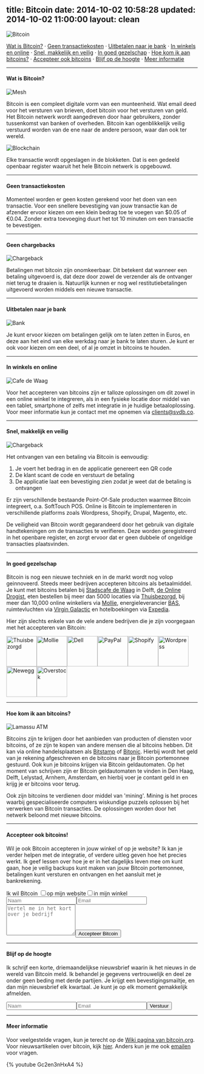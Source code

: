 title: Bitcoin
date: 2014-10-02 10:58:28
updated: 2014-10-02 11:00:00
layout: clean
---
<img class="noshadow" src="bitcoin_logo.png" alt="Bitcoin">

[Wat is Bitcoin?](#wib) · [Geen transactiekosten](#gt) · [Uitbetalen naar je bank](#unub) · [In winkels en online](#iweo) · [Snel, makkelijk en veilig](#smv) · [In goed gezelschap](#igg) · [Hoe kom ik aan bitcoins?](#hkiab) · [Accepteer ook bitcoins](#aob) · [Blijf op de hoogte](#bodh) · [Meer informatie](#mi)

---
<a name="wib"></a>
#### Wat is Bitcoin?

<img class="noshadow" src="mesh.png" alt="Mesh">

Bitcoin is een compleet digitale vorm van een munteenheid. Wat email deed voor het versturen van brieven, doet bitcoin voor het versturen van geld. Het Bitcoin netwerk wordt aangedreven door haar gebruikers, zonder tussenkomst van banken of overheden. Bitcoin kan ogenblikkelijk veilig verstuurd worden van de ene naar de andere persoon, waar dan ook ter wereld.

<img class="noshadow" src="blockchain.png" alt="Blockchain">

Elke transactie wordt opgeslagen in de blokketen. Dat is een gedeeld openbaar register waaruit het hele Bitcoin netwerk is opgebouwd.

---
<a name="gt"></a>
#### Geen transactiekosten

Momenteel worden er geen kosten gerekend voor het doen van een transactie. Voor een snellere bevestiging van jouw transactie kan de afzender ervoor kiezen om een klein bedrag toe te voegen van $0.05 of €0.04. Zonder extra toevoeging duurt het tot 10 minuten om een transactie te bevestigen. 

---
<a name="gc"></a>
#### Geen chargebacks

<img class="noshadow" src="money_string.png" alt="Chargeback">

Betalingen met bitcoin zijn onomkeerbaar. Dit betekent dat wanneer een betaling uitgevoerd is, dat deze door zowel de verzender als de ontvanger niet terug te draaien is. Natuurlijk kunnen er nog wel restitutiebetalingen uitgevoerd worden middels een nieuwe transactie.

---
<a name="unub"></a>

#### Uitbetalen naar je bank

![Bank](bank.jpg)

Je kunt ervoor kiezen om betalingen gelijk om te laten zetten in Euros, en deze aan het eind van elke werkdag naar je bank te laten sturen. Je kunt er ook voor kiezen om een deel, of al je omzet in bitcoins te houden.

---
<a name="iweo"></a>
#### In winkels en online

![Cafe de Waag](bitcoin_dewaag.jpg)

Voor het accepteren van bitcoins zijn er talloze oplossingen om dit zowel in een online winkel te integreren, als in een fysieke locatie door middel van een tablet, smartphone of zelfs met integratie in je huidige betaaloplossing. Voor meer informatie kun je contact met me opnemen via [clients@svdb.co](&#109;&#97;&#105;&#108;&#116;&#111;&#58;&#99;&#108;&#105;&#101;&#110;&#116;&#115;&#64;&#115;&#118;&#100;&#98;&#46;&#99;&#111;).

---
<a name="smv"></a>
#### Snel, makkelijk en veilig

<img class="noshadow" src="qr_scan.png" alt="Chargeback">

Het ontvangen van een betaling via Bitcoin is eenvoudig:

1. Je voert het bedrag in en de applicatie genereert een QR code
2. De klant scant de code en verstuurt de betaling
3. De applicatie laat een bevestiging zien zodat je weet dat de betaling is ontvangen

Er zijn verschillende bestaande Point-Of-Sale producten waarmee Bitcoin integreert, o.a. SoftTouch POS. Online is Bitcoin te implementeren in verschillende platforms zoals Wordpress, Shopify, Drupal, Magento, etc.

De veiligheid van Bitcoin wordt gegarandeerd door het gebruik van digitale handtekeningen om de transacties te verifieren. Deze worden geregistreerd in het openbare register, en zorgt ervoor dat er geen dubbele of ongeldige transacties plaatsvinden.

---
<a name="igg"></a>
#### In goed gezelschap

Bitcoin is nog een nieuwe techniek en in de markt wordt nog volop geinnoveerd. Steeds meer bedrijven accepteren bitcoins als betaalmiddel. Je kunt met bitcoins betalen bij [Stadscafe de Waag](http://www.de-waag.nl/) in Delft, [de Online Drogist](http://www.deonlinedrogist.nl/), eten bestellen bij meer dan 5000 locaties via [Thuisbezorgd](http://www.thuisbezorgd.nl/), bij meer dan 10,000 online winkeliers via [Mollie](https://www.mollie.nl/betaaldiensten/bitcoin/), energieleverancier [BAS](http://www.basnederland.nl/betalen-met-bitcoin-bij-bas/), ruimtevluchten via [Virgin Galactic](http://www.virgin.com/richard-branson/bitcoins-in-space) en hotelboekingen via [Expedia](http://www.expedia.com/Checkout/BitcoinTermsAndConditions).

Hier zijn slechts enkele van de vele andere bedrijven die je zijn voorgegaan met het accepteren van Bitcoin:

<div class="logos">
<a href="http://www.thuisbezorgd.nl/" alt="Thuisbezorgd"><img class="noshadow left" src="thuisbezorgd.png" alt="Thuisbezorgd"
width="80" height="80"></a><a href="https://www.mollie.nl/betaaldiensten/bitcoin/" alt="Mollie"><img class="noshadow left" src="mollie.png" alt="Mollie"
width="80" height="80"></a><a href="http://www.dell.com/learn/us/en/uscorp1/campaigns/bitcoin-marketing" alt="Dell"><img class="noshadow left" src="dell.png" alt="Dell"
width="80" height="80"></a><a href="http://blog.bitpay.com/2014/09/23/bitpay-and-paypal-an-unbeatable-payment-partnership.html" alt="PayPal"><img class="noshadow left" src="paypal.png" alt="PayPal"
width="80" height="80"></a><a href="http://www.shopify.com/bitcoin" alt="Shopify"><img class="noshadow left" src="shopify.png" alt="Shopify"
width="80" height="80"></a><a href="http://en.support.wordpress.com/bitcoin/" alt="Wordpress"><img class="noshadow left" src="wordpress.png" alt="Wordpress"
width="80" height="80"></a><a href="http://www.newegg.com/bitcoin" alt="Newegg"><img class="noshadow left" src="newegg.png" alt="Newegg"
width="80" height="80"></a><a href="http://www.overstock.com/bitcoin" alt="Overstock"><img class="noshadow left" src="overstock.png" alt="Overstock"
width="80" height="80"></a></div>

---
<a name="hkiab"></a>
#### Hoe kom ik aan bitcoins?

<img class="noshadow" src="lamassu.png" alt="Lamassu ATM">

Bitcoins zijn te krijgen door het aanbieden van producten of diensten voor bitcoins, of ze zijn te kopen van andere mensen die al bitcoins hebben. Dit kan via online handelsplaatsen als [Bitstamp](http://nl.bitstamp.net/) of [Bitonic](http://www.bitonic.nl/). Hierbij wordt het geld van je rekening afgeschreven en de bitcoins naar je Bitcoin portemonnee gestuurd. Ook kun je bitcoins krijgen via Bitcoin geldautomaten. Op het moment van schrijven zijn er Bitcoin geldautomaten te vinden in Den Haag, Delft, Lelystad, Arnhem, Amsterdam, en hierbij voer je contant geld in en krijg je er bitcoins voor terug.

Ook zijn bitcoins te verdienen door middel van 'mining'. Mining is het proces waarbij gespecialiseerde computers wiskundige puzzels oplossen bij het verwerken van Bitcoin transacties. De oplossingen worden door het netwerk beloond met nieuwe bitcoins.

---
<a name="aob"></a>
#### Accepteer ook bitcoins!

Wil je ook Bitcoin accepteren in jouw winkel of op je website? Ik kan je verder helpen met de integratie, of verdere uitleg geven hoe het precies werkt. Ik geef lessen over hoe je er in het dagelijks leven mee om kunt gaan, hoe je veilig backups kunt maken van jouw Bitcoin portemonnee, betalingen kunt versturen en ontvangen en het aansluit met je bankrekening.

<form method="POST" action="http://formspree.io/mail@svdb.co"><div class="form-column">Ik wil Bitcoin <input id="checkbox_website" type="checkbox" name="where" value="website"><label for="checkbox_website">op mijn website</label><input id="checkbox_store" type="checkbox" name="where" value="store"><label for="checkbox_store">in mijn winkel</label><br /><input name="name" type="name" placeholder="Naam"><input name="_replyto_" type="email" placeholder="Email"><br /><textarea name="message" rows="5"placeholder="Vertel me in het kort over je bedrijf"></textarea><input type="text" name="_gotcha" style="display:none" /><button class="btn simple" type="submit">Accepteer Bitcoin</button></div></form>

---
<a name="bodh"></a>
#### Blijf op de hoogte

Ik schrijf een korte, driemaandelijkse nieuwsbrief waarin ik het nieuws in de wereld van Bitcoin meld. Ik behandel je gegevens vertrouwelijk en deel ze onder geen beding met derde partijen. Je krijgt een bevestigingsmailtje, en dan mijn nieuwsbrief elk kwartaal. Je kunt je op elk moment gemakkelijk afmelden.

<form method="POST" action="//svdb.us9.list-manage.com/subscribe/post?u=4d8b2b856485f03e55397607f&amp;id=6bacb1d7a0"><div class="form-column"><input name="NAME" type="name" placeholder="Naam"><input name="EMAIL" type="name" placeholder="Email"><input type="hidden" name="_subject" value="New form submission" /><div style="position: absolute; left: -5000px;"><input type="text" name="b_4d8b2b856485f03e55397607f_6bacb1d7a0" tabindex="-1" value=""></div><button type="submit" class="btn simple">Verstuur</button></div></form>

---
<a name="mi"></a>
#### Meer informatie

Voor veelgestelde vragen, kun je terecht op de [Wiki pagina van bitcoin.org](https://en.bitcoin.it/wiki/FAQ). Voor nieuwsartikelen over bitcoin, kijk [hier](/nieuws). Anders kun je me ook [emailen](&#109;&#97;&#105;&#108;&#116;&#111;&#58;&#109;&#97;&#105;&#108;&#64;&#115;&#118;&#100;&#98;&#46;&#99;&#111;) voor vragen.

{% youtube Gc2en3nHxA4 %}